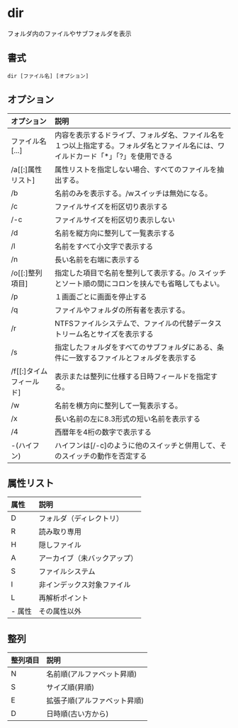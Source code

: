 # dir

フォルダ内のファイルやサブフォルダを表示

## 書式

```
dir [ファイル名] [オプション]
```

## オプション

|オプション|説明|
|:--|:--|
|ファイル名[...]|内容を表示するドライブ、フォルダ名、ファイル名を１つ以上指定する。フォルダ名とファイル名には、ワイルドカード「*」「?」を使用できる|
|/a[[:]属性リスト]|属性リストを指定しない場合、すべてのファイルを抽出する。|
|/b|名前のみを表示する。/wスイッチは無効になる。|
|/c|ファイルサイズを桁区切り表示する|
|/-c|ファイルサイズを桁区切り表示しない|
|/d|名前を縦方向に整列して一覧表示する|
|/l|名前をすべて小文字で表示する|
|/n|長い名前を右端に表示する|
|/o[[:]整列項目]|指定した項目で名前を整列して表示する。/o スイッチとソート順の間にコロンを挟んでも省略してもよい。|
|/p|１画面ごとに画面を停止する|
|/q|ファイルやフォルダの所有者を表示する。|
|/r|NTFSファイルシステムで、ファイルの代替データストリーム名とサイズを表示する|
|/s|指定したフォルダをすべてのサブフォルダにある、条件に一致するファイルとフォルダを表示する|
|/f[[:]タイムフィールド]|表示または整列に仕様する日時フィールドを指定する。|
|/w|名前を横方向に整列して一覧表示する。|
|/x|長い名前の左に8.3形式の短い名前を表示する|
|/4|西暦年を4桁の数字で表示する|
|-(ハイフン)|ハイフンは[/-c]のように他のスイッチと併用して、そのスイッチの動作を否定する|


## 属性リスト

|属性|説明|
|:--|:--|
|D|フォルダ（ディレクトリ）|
|R|読み取り専用|
|H|隠しファイル|
|A|アーカイブ（未バックアップ）|
|S|ファイルシステム|
|I|非インデックス対象ファイル|
|L|再解析ポイント|
|- 属性|その属性以外|

## 整列

|整列項目|説明|
|:--|:--|
|N|名前順(アルファベット昇順)|
|S|サイズ順(昇順)|
|E|拡張子順(アルファベット昇順)|
|D|日時順(古い方から)|

